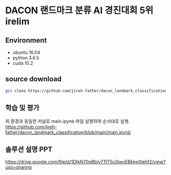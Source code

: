 # DACON 랜드마크 분류 AI 경진대회 5위 irelim
## Environment
- ubuntu 16.04
- python 3.6.5
- cuda 10.2
## source download
```bash
git clone https://github.com/jireh-father/dacon_landmark_classification.git

```

## 학습 및 평가
위 환경과 동일한 커널로 main.ipynb 파일 실행하여 순서대로 실행.
https://github.com/jireh-father/dacon_landmark_classification/blob/main/main.ipynb

## 솔루션 설명 PPT
https://drive.google.com/file/d/1DtkN70qBbly7TtT5ciSwoEBkkp0Iehf2/view?usp=sharing
